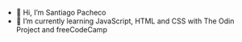 - 👋 Hi, I’m Santiago Pacheco
- 🌱 I’m currently learning JavaScript, HTML and CSS with The Odin Project and freeCodeCamp
